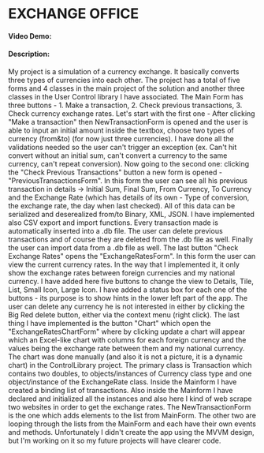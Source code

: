 # EXCHANGE OFFICE
#### Video Demo:  <URL HERE>
#### Description:
My project is a simulation of a currency exchange. It basically converts three types of currencies into each other. The project has a total of five forms and 4 classes in the main project of the solution and another three classes in the User Control library I have associated. The Main Form has three buttons - 1. Make a transaction, 2. Check previous transactions, 3. Check currency exchange rates. Let's start with the first one - After clicking "Make a transaction" then NewTransactionForm is opened and the user is able to input an initial amount inside the textbox, choose two types of currency (from&to) (for now just three currencies). I have done all the validations needed so the user can't trigger an exception (ex. Can't hit convert without an initial sum, can't convert a currency to the same currency, can't repeat conversion). Now going to the second one: clicking the "Check Previous Transactions" button a new form is opened - "PreviousTransactionsForm". In this form the user can see all his previous transaction in details -> Initial Sum, Final Sum, From Currency, To Currency and the Exchange Rate (which has details of its own - Type of conversion, the exchange rate, the day when last checked). All of this data can be serialized and deserealized from/to Binary, XML, JSON. I have implemented also CSV export and import functions. Every transaction made is automatically inserted into a .db file. The user can delete previous transactions and of course they are deleted from the .db file as well. Finally the user can import data from a .db file as well. The last button "Check Exchange Rates" opens the "ExchangeRatesForm". In this form the user can view the current currency rates. In the way that I implemented it, it only show the exchange rates between foreign currencies and my national currency. I have added here five buttons to change the view to Details, Tile, List, Small Icon, Large Icon. I have added a status box for each one of the buttons - its purpose is to show hints in the lower left part of the app. The user can delete any currency he is not interested in either by clicking the Big Red delete button, either via the context menu (right click). The last thing I have implemented is the button "Chart" which open the "ExchangeRatesChartForm" where by clicking update a chart will appear which an Excel-like chart with columns for each foreign currency and the values being the exchange rate between them and my national currency. The chart was done manually (and also it is not a picture, it is a dynamic chart) in the ControlLibrary project. The primary class is Transaction which contains two doubles, to objects/instances of Currency class type and one object/instance of the ExchangeRate class. Inside the Mainform I have created a binding list of transactions. Also inside the Mainform I have declared and initialized all the instances and also here I kind of web scrape two websites in order to get the exchange rates. The NewTransactionForm is the one which adds elements to the list from MainForm. The other two are looping through the lists from the MainForm and each have their own events and methods. Unfortunately I didn't create the app using the MVVM design, but I'm working on it so my future projects will have clearer code.